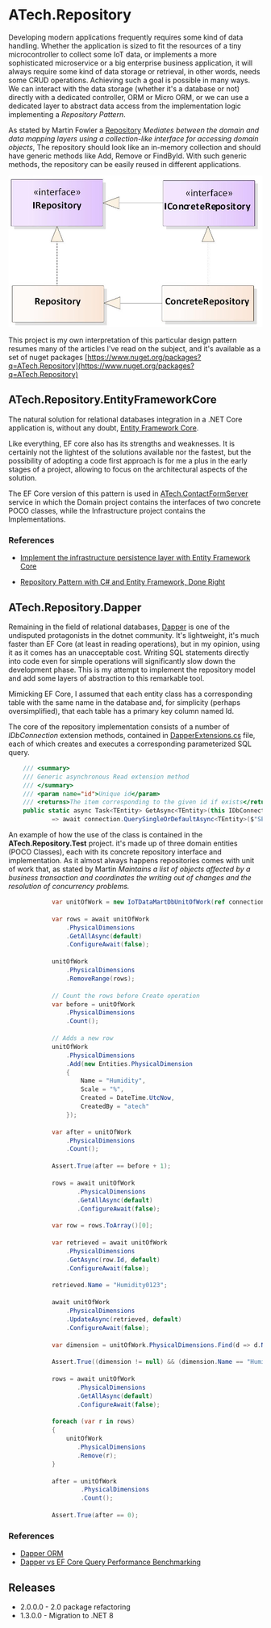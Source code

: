 # ATech.Repository

Developing modern applications frequently requires some kind of data handling. Whether the application is sized to fit the resources of a tiny microcontroller to collect some IoT data, or implements a more sophisticated microservice or a big enterprise business application, it will always require some kind of data storage or retrieval, in other words, needs some CRUD operations. Achieving such a goal is possible in many ways. We can interact with the data storage (whether it's a database or not) directly with a dedicated controller, ORM or Micro ORM, or we can use a dedicated layer to abstract data access from the implementation logic implementing a *Repository Pattern*.

As stated by Martin Fowler a [Repository](https://martinfowler.com/eaaCatalog/repository.html) *Mediates between the domain and data mapping layers using a collection-like interface for accessing domain objects*, The repository should look like an in-memory collection and should have generic methods like Add, Remove or FindById. With such generic methods, the repository can be easily reused in different applications.

![Repository Pattern](./img/Repository-pattern-UML-diagram.jpeg)

This project is my own interpretation of this particular design pattern resumes many of the articles I've read on the subject, and it's available as a set of nuget packages [https://www.nuget.org/packages?q=ATech.Repository](https://www.nuget.org/packages?q=ATech.Repository)
  
## ATech.Repository.EntityFrameworkCore

The natural solution for relational databases integration in a .NET Core application is, without any doubt, [Entity Framework Core](https://entityframeworkcore.com/).

Like everything, EF core also has its strengths and weaknesses. It is certainly not the lightest of the solutions available nor the fastest, but the possibility of adopting a code first approach is for me a plus in the early stages of a project, allowing to focus on the architectural aspects of the solution.

The EF Core version of this pattern is used in [ATech.ContactFormServer](https://github.com/maurizioattanasi/ATech.ContactFormServer) service in which the Domain project contains the interfaces of two concrete POCO classes, while the Infrastructure project contains the Implementations.

### References

- [Implement the infrastructure persistence layer with Entity Framework Core](https://docs.microsoft.com/en-us/dotnet/architecture/microservices/microservice-ddd-cqrs-patterns/infrastructure-persistence-layer-implementation-entity-framework-core)

- [Repository Pattern with C# and Entity Framework, Done Right](https://youtu.be/rtXpYpZdOzM)

## ATech.Repository.Dapper

Remaining in the field of relational databases, [Dapper](https://dapperlib.github.io/Dapper/) is one of the undisputed protagonists in the dotnet community. It's lightweight, it's much faster than EF Core (at least in reading operations), but in my opinion, using it as it comes has an unacceptable cost. Writing SQL statements directly into code even for simple operations will significantly slow down the development phase.
This is my attempt to implement the repository model and add some layers of abstraction to this remarkable tool.

Mimicking EF Core, I assumed that each entity class has a corresponding table with the same name in the database and, for simplicity (perhaps oversimplified), that each table has a primary key column named Id.

The core of the repository implementation consists of a number of *IDbConnection* extension methods, contained in [DapperExtensions.cs](./atech.repository.dapper/../ATech.Repository.Dapper/Extensions/DapperExtensions.cs) file, each of which creates and executes a corresponding parameterized SQL query.

```C#
    /// <summary>
    /// Generic asynchronous Read extension method
    /// </summary>        
    /// <param name="id">Unique id</param>        
    /// <returns>The item corresponding to the given id if exists</returns>
    public static async Task<TEntity> GetAsync<TEntity>(this IDbConnection connection, int id,      CancellationToken cancellationToken)
            => await connection.QuerySingleOrDefaultAsync<TEntity>($"SELECT * FROM {typeof(TEntity).Name} WHERE Id=@Id", new { Id = id });
```

An example of how the use of the class is contained in the **ATech.Repository.Test** project. it's made up of three domain entities (POCO Classes), each with its concrete repository interface and implementation. As it almost always happens repositories comes with unit of work that, as stated by Martin *Maintains a list of objects affected by a business transaction and coordinates the writing out of changes and the resolution of concurrency problems.* 

```C#
            var unitOfWork = new IoTDataMartDbUnitOfWork(ref connection);

            var rows = await unitOfWork
                .PhysicalDimensions
                .GetAllAsync(default)
                .ConfigureAwait(false);

            unitOfWork
                .PhysicalDimensions
                .RemoveRange(rows);

            // Count the rows before Create operation
            var before = unitOfWork
                .PhysicalDimensions
                .Count();

            // Adds a new row
            unitOfWork
                .PhysicalDimensions
                .Add(new Entities.PhysicalDimension
                {
                    Name = "Humidity",
                    Scale = "%",
                    Created = DateTime.UtcNow,
                    CreatedBy = "atech"
                });

            var after = unitOfWork
                .PhysicalDimensions
                .Count();

            Assert.True(after == before + 1);

            rows = await unitOfWork
                   .PhysicalDimensions
                   .GetAllAsync(default)
                   .ConfigureAwait(false);

            var row = rows.ToArray()[0];

            var retrieved = await unitOfWork
                .PhysicalDimensions
                .GetAsync(row.Id, default)
                .ConfigureAwait(false);

            retrieved.Name = "Humidity0123";

            await unitOfWork
                .PhysicalDimensions
                .UpdateAsync(retrieved, default)
                .ConfigureAwait(false);

            var dimension = unitOfWork.PhysicalDimensions.Find(d => d.Name.ToLower() == "humidity0123").FirstOrDefault();

            Assert.True((dimension != null) && (dimension.Name == "Humidity0123"));

            rows = await unitOfWork
                   .PhysicalDimensions
                   .GetAllAsync(default)
                   .ConfigureAwait(false);

            foreach (var r in rows)
            {
                unitOfWork
                   .PhysicalDimensions
                   .Remove(r);
            }

            after = unitOfWork
                    .PhysicalDimensions
                    .Count();

            Assert.True(after == 0);
```

### References

- [Dapper ORM](https://dapper-tutorial.net)
- [Dapper vs EF Core Query Performance Benchmarking](https://exceptionnotfound.net/dapper-vs-entity-framework-core-query-performance-benchmarking-2019/)

## Releases

- 2.0.0.0 - 2.0 package refactoring
- 1.3.0.0 - Migration to .NET 8